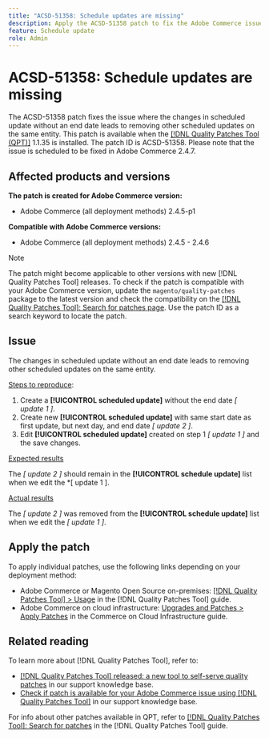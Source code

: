 ```yaml
---
title: "ACSD-51358: Schedule updates are missing"
description: Apply the ACSD-51358 patch to fix the Adobe Commerce issue where the changes in scheduled update without an end date leads to removing other scheduled updates on the same entity.
feature: Schedule update
role: Admin
---
```

# ACSD-51358: Schedule updates are missing

The ACSD-51358 patch fixes the issue where the changes in scheduled update without an end date leads to removing other scheduled updates on the same entity. This patch is available when the [[!DNL Quality Patches Tool (QPT)]](/help/announcements/adobe-commerce-announcements/magento-quality-patches-released-new-tool-to-self-serve-quality-patches.md) 1.1.35 is installed. The patch ID is ACSD-51358. Please note that the issue is scheduled to be fixed in Adobe Commerce 2.4.7.

## Affected products and versions

**The patch is created for Adobe Commerce version:**

* Adobe Commerce (all deployment methods)  2.4.5-p1

**Compatible with Adobe Commerce versions:**

* Adobe Commerce (all deployment methods) 2.4.5 - 2.4.6

>[!NOTE]
>
>The patch might become applicable to other versions with new [!DNL Quality Patches Tool] releases. To check if the patch is compatible with your Adobe Commerce version, update the `magento/quality-patches` package to the latest version and check the compatibility on the [[!DNL Quality Patches Tool]: Search for patches page](https://experienceleague.adobe.com/tools/commerce-quality-patches/index.html). Use the patch ID as a search keyword to locate the patch.

## Issue

The changes in scheduled update without an end date leads to removing other scheduled updates on the same entity.

<u>Steps to reproduce</u>:

1. Create a **[!UICONTROL scheduled update]** without the end date *[ update 1 ]*.
1. Create new **[!UICONTROL scheduled update]** with same start date as first update, but next day, and end date *[ update 2 ]*.
1. Edit **[!UICONTROL scheduled update]** created on step 1 *[ update 1 ]* and the save changes.

<u>Expected results</u>

The *[ update 2 ]* should remain in the **[!UICONTROL schedule update]** list when we edit the *[ update 1 ].

<u>Actual results</u>

The *[ update 2 ]* was removed from the **[!UICONTROL schedule update]** list when we edit the *[ update 1 ]*.

## Apply the patch

To apply individual patches, use the following links depending on your deployment method:

* Adobe Commerce or Magento Open Source on-premises: [[!DNL Quality Patches Tool] > Usage](<https://experienceleague.adobe.com/docs/commerce-operations/tools/quality-patches-tool/usage.html>) in the [!DNL Quality Patches Tool] guide.
* Adobe Commerce on cloud infrastructure: [Upgrades and Patches > Apply Patches](https://experienceleague.adobe.com/docs/commerce-cloud-service/user-guide/develop/upgrade/apply-patches.html) in the Commerce on Cloud Infrastructure guide.

## Related reading

To learn more about [!DNL Quality Patches Tool], refer to:

* [[!DNL Quality Patches Tool] released: a new tool to self-serve quality patches](/help/announcements/adobe-commerce-announcements/magento-quality-patches-released-new-tool-to-self-serve-quality-patches.md) in our support knowledge base.
* [Check if patch is available for your Adobe Commerce issue using [!DNL Quality Patches Tool]](/help/support-tools/patches-available-in-qpt-tool/check-patch-for-magento-issue-with-magento-quality-patches.md) in our support knowledge base.

For info about other patches available in QPT, refer to [[!DNL Quality Patches Tool]: Search for patches](<https://experienceleague.adobe.com/tools/commerce-quality-patches/index.html>) in the [!DNL Quality Patches Tool] guide.